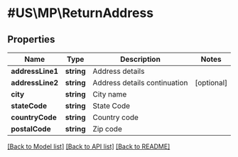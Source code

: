 # #US\MP\ReturnAddress

## Properties

Name | Type | Description | Notes
------------ | ------------- | ------------- | -------------
**addressLine1** | **string** | Address details |
**addressLine2** | **string** | Address details continuation | [optional]
**city** | **string** | City name |
**stateCode** | **string** | State Code |
**countryCode** | **string** | Country code |
**postalCode** | **string** | Zip code |


[[Back to Model list]](../) [[Back to API list]](../../Api/US/MP) [[Back to README]](../../README.md)
